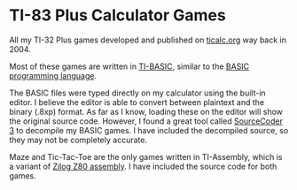 # TI-83 Plus Calculator Games

All my TI-32 Plus games developed and published on [ticalc.org](www.ticalc.org) way back in 2004.

Most of these games are written in [TI-BASIC](http://en.wikipedia.org/wiki/TI-BASIC), similar to the [BASIC programming language](http://en.wikipedia.org/wiki/BASIC).

The BASIC files were typed directly on my calculator using the built-in editor. I believe the editor is able to convert between plaintext and the binary (.8xp) format. As far as I know, loading these on the editor will show the original source code. However, I found a great tool called [SourceCoder 3](http://www.cemetech.net/sc/) to decompile my BASIC games. I have included the decompiled source, so they may not be completely accurate.


Maze and Tic-Tac-Toe are the only games written in TI-Assembly, which is a variant of [Zilog Z80 assembly](http://en.wikipedia.org/wiki/Zilog_Z80). I have included the source code for both games.
